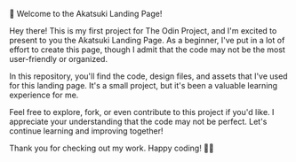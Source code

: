 👋 Welcome to the Akatsuki Landing Page!

Hey there! This is my first project for The Odin Project, and I'm excited to present to you the Akatsuki Landing Page. As a beginner, I've put in a lot of effort to create this page, though I admit that the code may not be the most user-friendly or organized.

In this repository, you'll find the code, design files, and assets that I've used for this landing page. It's a small project, but it's been a valuable learning experience for me.

Feel free to explore, fork, or even contribute to this project if you'd like. I appreciate your understanding that the code may not be perfect. Let's continue learning and improving together!

Thank you for checking out my work. Happy coding! 🖤✨
